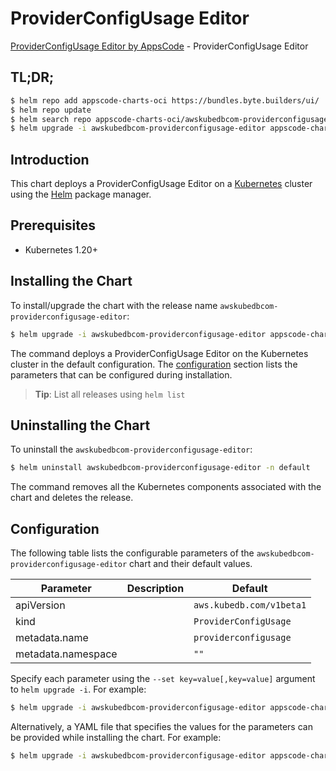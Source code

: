 # ProviderConfigUsage Editor

[ProviderConfigUsage Editor by AppsCode](https://byte.builders) - ProviderConfigUsage Editor

## TL;DR;

```bash
$ helm repo add appscode-charts-oci https://bundles.byte.builders/ui/
$ helm repo update
$ helm search repo appscode-charts-oci/awskubedbcom-providerconfigusage-editor --version=v0.5.0
$ helm upgrade -i awskubedbcom-providerconfigusage-editor appscode-charts-oci/awskubedbcom-providerconfigusage-editor -n default --create-namespace --version=v0.5.0
```

## Introduction

This chart deploys a ProviderConfigUsage Editor on a [Kubernetes](http://kubernetes.io) cluster using the [Helm](https://helm.sh) package manager.

## Prerequisites

- Kubernetes 1.20+

## Installing the Chart

To install/upgrade the chart with the release name `awskubedbcom-providerconfigusage-editor`:

```bash
$ helm upgrade -i awskubedbcom-providerconfigusage-editor appscode-charts-oci/awskubedbcom-providerconfigusage-editor -n default --create-namespace --version=v0.5.0
```

The command deploys a ProviderConfigUsage Editor on the Kubernetes cluster in the default configuration. The [configuration](#configuration) section lists the parameters that can be configured during installation.

> **Tip**: List all releases using `helm list`

## Uninstalling the Chart

To uninstall the `awskubedbcom-providerconfigusage-editor`:

```bash
$ helm uninstall awskubedbcom-providerconfigusage-editor -n default
```

The command removes all the Kubernetes components associated with the chart and deletes the release.

## Configuration

The following table lists the configurable parameters of the `awskubedbcom-providerconfigusage-editor` chart and their default values.

|     Parameter      | Description |               Default               |
|--------------------|-------------|-------------------------------------|
| apiVersion         |             | <code>aws.kubedb.com/v1beta1</code> |
| kind               |             | <code>ProviderConfigUsage</code>    |
| metadata.name      |             | <code>providerconfigusage</code>    |
| metadata.namespace |             | <code>""</code>                     |


Specify each parameter using the `--set key=value[,key=value]` argument to `helm upgrade -i`. For example:

```bash
$ helm upgrade -i awskubedbcom-providerconfigusage-editor appscode-charts-oci/awskubedbcom-providerconfigusage-editor -n default --create-namespace --version=v0.5.0 --set apiVersion=aws.kubedb.com/v1beta1
```

Alternatively, a YAML file that specifies the values for the parameters can be provided while
installing the chart. For example:

```bash
$ helm upgrade -i awskubedbcom-providerconfigusage-editor appscode-charts-oci/awskubedbcom-providerconfigusage-editor -n default --create-namespace --version=v0.5.0 --values values.yaml
```
